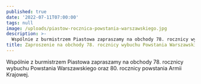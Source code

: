 ```yaml
---
published: true
date: '2022-07-11T07:00:00'
tags: null
image: /uploads/piastow-rocznica-powstania-warszawskiego.jpg
description: >-
  Wspólnie z burmistrzem Piastowa zapraszamy na obchody 78. rocznicy wybuchu Powstania Warszawskiego oraz 80. rocznicy powstania Armii Krajowej.
title: Zaproszenie na obchody 78. rocznicy wybuchu Powstania Warszawskiego do Piastowa
---
```


Wspólnie z burmistrzem Piastowa zapraszamy na obchody 78. rocznicy wybuchu Powstania Warszawskiego oraz 80. rocznicy powstania Armii Krajowej. 